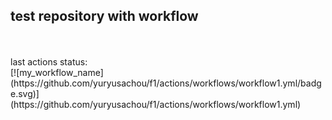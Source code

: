 <h2>test repository with workflow</h2><br><br>
last actions status:<br>
[![my_workflow_name](https://github.com/yuryusachou/f1/actions/workflows/workflow1.yml/badge.svg)](https://github.com/yuryusachou/f1/actions/workflows/workflow1.yml)<br>
